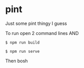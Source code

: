 # pint
Just some pint thingy I guess

To run open 2 command lines AND

```
$ npm run build
```

```
$ npm run serve
```

Then bosh